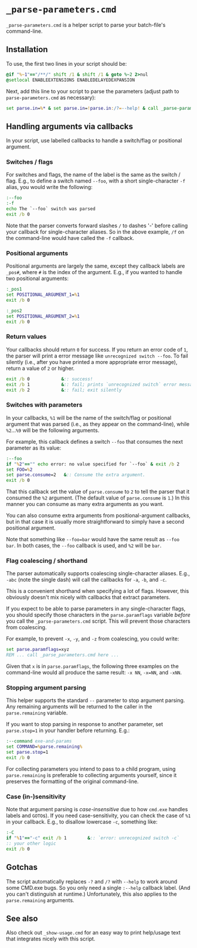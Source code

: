 # `_parse-parameters.cmd`

`_parse-parameters.cmd` is a helper script to parse your batch-file's
command-line.

## Installation

To use, the first two lines in your script should be:

```cmd
@if "%~1"=="/**/" shift /1 & shift /1 & goto %~2 2>nul
@setlocal ENABLEEXTENSIONS ENABLEDELAYEDEXPANSION
```

Next, add this line to your script to parse the parameters (adjust path to
`parse-parameters.cmd` as necessary):

```cmd
set parse.in=%* & set parse.in=!parse.in:/?=--help! & call _parse-parameters.cmd "%~f0" !parse.in! || exit /b 1
```

## Handling arguments via callbacks

In your script, use labelled callbacks to handle a switch/flag or positional
argument.

### Switches / flags

For switches and flags, the name of the label is the same as the switch / flag.
E.g., to define a switch named `--foo`, with a short single-character `-f`
alias, you would write the following:

```cmd
:--foo
:-f
echo The `--foo` switch was parsed
exit /b 0
```

Note that the parser converts forward slashes `/` to dashes '-' before calling
your callback for single-character aliases. So in the above example, `/f` on the
command-line would have called the `-f` callback.

### Positional arguments

Positional arguments are largely the same, except they callback labels are
`_pos#`, where `#` is the index of the argument. E.g., if you wanted to handle
two positional arguments:

```cmd
:_pos1
set POSITIONAL_ARGUMENT_1=%1
exit /b 0

:_pos2
set POSITIONAL_ARGUMENT_2=%1
exit /b 0
```

### Return values

Your callbacks should return `0` for success. If you return an error code of
`1`, the parser will print a error message like `unrecognized switch --foo`. To
fail silently (i.e., after you have printed a more appropriate error message),
return a value of `2` or higher.

```cmd
exit /b 0            &:: success!
exit /b 1            &:: fail; prints `unrecognized switch` error message
exit /b 2            &:: fail; exit silently
```

### Switches with parameters

In your callbacks, `%1` will be the name of the switch/flag or positional
argument that was parsed (i.e., as they appear on the command-line), while
`%2`...`%9` will be the following arguments.

For example, this callback defines a switch `--foo` that consumes the next
parameter as its value:

```cmd
:--foo
if "%2"=="" echo error: no value specified for `--foo` & exit /b 2
set FOO=%2
set parse.consume=2   &:: Consume the extra argument.
exit /b 0
```

That this callback set the value of `parse.consume` to `2` to tell the parser
that it consumed the `%2` argument. (The default value of `parse.consume` is
`1`.) In this manner you can consume as many extra arguments as you want.

You can also consume extra arguments from positional-argument callbacks, but in
that case it is usually more straightforward to simply have a second positional
argument.

Note that something like `--foo=bar` would have the same result as `--foo bar`.
In both cases, the `--foo` callback is used, and `%2` will be `bar`.

### Flag coalescing / shorthand

The parser automatically supports coalescing single-character aliases.  E.g.,
`-abc` (note the single dash) will call the callbacks for `-a`, `-b`, and `-c`.

This is a convenient shorthand when specifying a lot of flags.  However, this
obviously doesn't mix nicely with callbacks that extract parameters.

If you expect to be able to parse parameters in any single-character flags,
you should specify those characters in the `parse.paramflags` variable *before*
you call the `_parse-parameters.cmd` script.  This will prevent those characters
from coalescing.

For example, to prevent `-x`, `-y`, and `-z` from coalescing, you could write:

```cmd
set parse.paramflags=xyz
REM ... call _parse_parameters.cmd here ...
```

Given that `x` is in `parse.paramflags`, the following three examples on the
command-line would all produce the same result:  `-x NN`, `-x=NN`, and `-xNN`.

### Stopping argument parsing

This helper supports the standard `--` parameter to stop argument parsing. Any
remaining arguments will be returned to the caller in the `parse.remaining`
variable.

If you want to stop parsing in response to another parameter, set `parse.stop=1` in your handler before returning.  E.g.:

```cmd
:--command exe-and-params
set COMMAND=%parse.remaining%
set parse.stop=1
exit /b 0
```

For collecting parameters you intend to pass to a child program, using `parse.remaining` is preferable to collecting arguments yourself, since it preserves the formatting of the original command-line.

### Case (in-)sensitivity

Note that argument parsing is *case-insensitive* due to how `cmd.exe` handles
labels and `GOTO`s). If you need case-sensitivity, you can check the case of
`%1` in your callback. E.g., to disallow lowercase `-c`, something like:

```cmd
:-C
if "%1"=="-c" exit /b 1        &:: `error: unrecognized switch -c`
:: your other logic
exit /b 0
```

## Gotchas

The script automatically replaces `-?` and `/?` with `--help` to work around
some CMD.exe bugs. So you only need a single `:--help` callback label. (And you
can't distinguish at runtime.) Unfortunately, this also applies to the
`parse.remaining` arguments.

## See also
Also check out `_show-usage.cmd` for an easy way to print help/usage text that
integrates nicely with this script.
